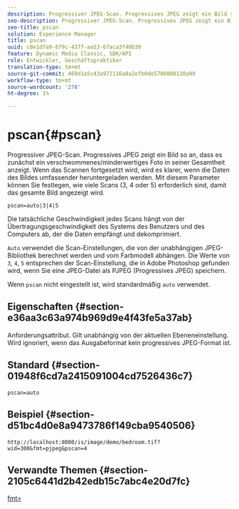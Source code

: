 ```yaml
---
description: Progressiver JPEG-Scan. Progressives JPEG zeigt ein Bild so an, dass es zunächst ein verschwommenes/minderwertiges Foto in seiner Gesamtheit anzeigt. Wenn das Scannen fortgesetzt wird, wird es klarer, wenn die Daten des Bildes umfassender heruntergeladen werden. Mit diesem Parameter können Sie festlegen, wie viele Scans (3, 4 oder 5) erforderlich sind, damit das gesamte Bild angezeigt wird.
seo-description: Progressiver JPEG-Scan. Progressives JPEG zeigt ein Bild so an, dass es zunächst ein verschwommenes/minderwertiges Foto in seiner Gesamtheit anzeigt. Wenn das Scannen fortgesetzt wird, wird es klarer, wenn die Daten des Bildes umfassender heruntergeladen werden. Mit diesem Parameter können Sie festlegen, wie viele Scans (3, 4 oder 5) erforderlich sind, damit das gesamte Bild angezeigt wird.
seo-title: pscan
solution: Experience Manager
title: pscan
uuid: c8e1d7a9-679c-437f-aa53-67aca3f40b30
feature: Dynamic Media Classic, SDK/API
role: Entwickler, Geschäftspraktiker
translation-type: tm+mt
source-git-commit: 469d1a5c43a972116a8a2efb0de5708800130a99
workflow-type: tm+mt
source-wordcount: '278'
ht-degree: 1%

---
```



# pscan{#pscan}

Progressiver JPEG-Scan. Progressives JPEG zeigt ein Bild so an, dass es zunächst ein verschwommenes/minderwertiges Foto in seiner Gesamtheit anzeigt. Wenn das Scannen fortgesetzt wird, wird es klarer, wenn die Daten des Bildes umfassender heruntergeladen werden. Mit diesem Parameter können Sie festlegen, wie viele Scans (3, 4 oder 5) erforderlich sind, damit das gesamte Bild angezeigt wird.

`pscan=auto|3|4|5`

Die tatsächliche Geschwindigkeit jedes Scans hängt von der Übertragungsgeschwindigkeit des Systems des Benutzers und des Computers ab, der die Daten empfängt und dekomprimiert.

`Auto` verwendet die Scan-Einstellungen, die von der unabhängigen JPEG-Bibliothek berechnet werden und vom Farbmodell abhängen. Die Werte von `3`, `4`, `5` entsprechen der Scan-Einstellung, die in Adobe Photoshop gefunden wird, wenn Sie eine JPEG-Datei als PJPEG (Progressives JPEG) speichern.

Wenn `pscan` nicht eingestellt ist, wird standardmäßig `auto` verwendet.

## Eigenschaften {#section-e36aa3c63a974b969d9e4f43fe5a37ab}

Anforderungsattribut. Gilt unabhängig von der aktuellen Ebeneneinstellung. Wird ignoriert, wenn das Ausgabeformat kein progressives JPEG-Format ist.

## Standard {#section-01948f6cd7a2415091004cd7526436c7}

`pscan=auto`

## Beispiel {#section-d51bc4d0e8a9473786f149cba9540506}

`http://localhost:8080/is/image/demo/bedroom.tif?wid=300&fmt=pjpeg&pscan=4`

## Verwandte Themen {#section-2105c6441d2b42edb15c7abc4e20d7fc}

[fmt=](../../../../../is-api/http-ref/image-serving-api-ref/c-http-protocol-reference/c-command-reference/r-is-http-fmt.md#reference-cdf10043423b45ba9fe15157fb3ae37a)
